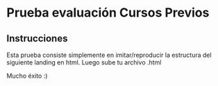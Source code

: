 # Prueba evaluación Cursos Previos

## Instrucciones

Esta prueba consiste simplemente en imitar/reproducir la estructura del siguiente landing en html. Luego sube tu archivo .html

Mucho éxito :)